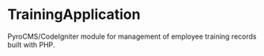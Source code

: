 TrainingApplication
========================

PyroCMS/CodeIgniter module for management of employee training records built with PHP. 
